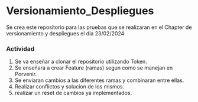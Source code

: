 # Versionamiento_Despliegues  
Se crea este repositorio para las pruebas que se realizaran en el Chapter de versionamiento y despliegues el dia 23/02/2024 

### Actividad
1. Se va enseñar a clonar el repositorio utilizando Token.
2. Se enseñara a crear Feature (ramas) segun como se manejan en Porvenir.
3. Se enviaran cambios a las diferentes ramas y combinaran entre ellas.
4. Realizar conflictos y solucion de los mismos.
5. realizar un reset de cambios ya implementados.
   
